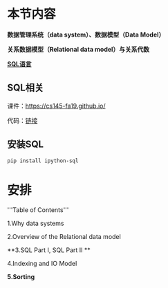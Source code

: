 # 本节内容

**数据管理系统（data system）、数据模型（Data Model）**

**关系数据模型（Relational data model）与关系代数**

**[SQL语言](https://www.w3school.com.cn/sql/sql_syntax.asp)**

## SQL相关

课件：https://cs145-fa19.github.io/

代码：[链接](../cs145-2018)

## 安装SQL

`pip install ipython-sql`

# 安排 

'''Table of Contents'''
 
 1.Why data systems
 
 2.Overview of the Relational data model
 
 **3.SQL Part I, SQL Part II **
 
 4.Indexing and IO Model
 
 **5.Sorting**

